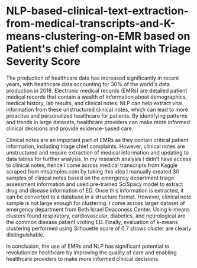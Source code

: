 # NLP-based-clinical-text-extraction-from-medical-transcripts-and-K-means-clustering-on-EMR based on Patient's chief complaint with Triage Severity Score

The production of healthcare data has increased significantly in recent years, with healthcare data accounting for 30% of the world's data production in 2018. Electronic medical records (EMRs) are detailed patient medical records that contain a wealth of information about demographics, medical history, lab results, and clinical notes. NLP can help extract vital information from these unstructured clinical notes, which can lead to more proactive and personalized healthcare for patients. By identifying patterns and trends in large datasets, healthcare providers can make more informed clinical decisions and provide evidence-based care.

Clinical notes are an important part of EMRs as they contain critical patient information, including triage chief complaints. However, clinical notes are unstructured and require extraction of medical information and updating to data tables for further analysis. In my research analysis I didn’t have access to clinical notes, hence I come across medical transcripts from Kaggle scraped from mtsamples.com by taking this idea I manually created 30 samples of clinical notes based on the emergency department triage assessment information and used pre-trained SciSpacy model to extract drug and disease information of ED. Once this information is extracted, it can be converted to a database in a structure format. However, clinical note sample is not large enough for clustering. I come across larger dataset of emergency department from Beth Israel Deaconess Center. Using k-means clusters found respiratory, cardiovascular, diabetics, and neurological are the common disease patient visiting ED. Finally, evaluation of k-means clustering performed using Silhouette score of 0.7 shows cluster are clearly distinguishable.

In conclusion, the use of EMRs and NLP has significant potential to revolutionize healthcare by improving the quality of care and enabling healthcare providers to make more informed clinical decisions.
